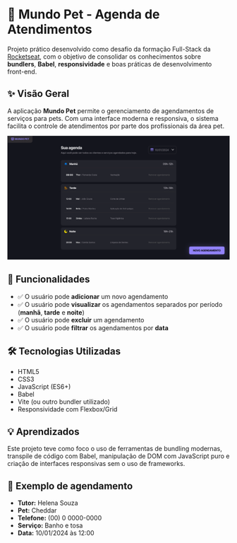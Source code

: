 # 🐾 Mundo Pet - Agenda de Atendimentos

Projeto prático desenvolvido como desafio da formação Full-Stack da [Rocketseat](https://www.rocketseat.com.br/), com o objetivo de consolidar os conhecimentos sobre **bundlers**, **Babel**, **responsividade** e boas práticas de desenvolvimento front-end.

## ✨ Visão Geral

A aplicação **Mundo Pet** permite o gerenciamento de agendamentos de serviços para pets. Com uma interface moderna e responsiva, o sistema facilita o controle de atendimentos por parte dos profissionais da área pet.

![Preview do Projeto](./src/assets/interface-project.png)

## 🚀 Funcionalidades

- ✅ O usuário pode **adicionar** um novo agendamento  
- ✅ O usuário pode **visualizar** os agendamentos separados por período (**manhã**, **tarde** e **noite**)  
- ✅ O usuário pode **excluir** um agendamento  
- ✅ O usuário pode **filtrar** os agendamentos por **data**

## 🛠️ Tecnologias Utilizadas

- HTML5  
- CSS3  
- JavaScript (ES6+)  
- Babel  
- Vite (ou outro bundler utilizado)  
- Responsividade com Flexbox/Grid

## 💡 Aprendizados

Este projeto teve como foco o uso de ferramentas de bundling modernas, transpile de código com Babel, manipulação de DOM com JavaScript puro e criação de interfaces responsivas sem o uso de frameworks.

## 📅 Exemplo de agendamento

- **Tutor:** Helena Souza  
- **Pet:** Cheddar  
- **Telefone:** (00) 0 0000-0000  
- **Serviço:** Banho e tosa  
- **Data:** 10/01/2024 às 12:00
